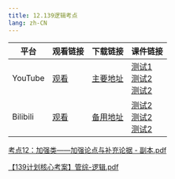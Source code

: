 ```yaml
---
title: 12.139逻辑考点
lang: zh-CN
---
```



| 平台       | 观看链接   | 下载链接     | 课件链接         |
|----------|--------|----------|--------------|
| YouTube  | [观看]() | [主要地址]() | [测试1]()<br/>[测试2]()<br/>[测试2]()  |
| Bilibili | [观看]() | [备用地址]() | [测试2]()<br/>[测试2]()<br/>[测试2]()      |

[考点12：加强类——加强论点与补充论据 - 副本.pdf](..%2F..%2Fpublic%2Flogic%2F3.%E9%80%BB%E8%BE%91-139%E5%88%86%2F12.139%E9%80%BB%E8%BE%91%E8%80%83%E7%82%B9%2F%E8%80%83%E7%82%B912%EF%BC%9A%E5%8A%A0%E5%BC%BA%E7%B1%BB%E2%80%94%E2%80%94%E5%8A%A0%E5%BC%BA%E8%AE%BA%E7%82%B9%E4%B8%8E%E8%A1%A5%E5%85%85%E8%AE%BA%E6%8D%AE%20-%20%E5%89%AF%E6%9C%AC.pdf)

[【139计划核心考案】管综-逻辑.pdf](..%2F..%2Fpublic%2Flogic%2F3.%E9%80%BB%E8%BE%91-139%E5%88%86%2F%E3%80%90139%E8%AE%A1%E5%88%92%E6%A0%B8%E5%BF%83%E8%80%83%E6%A1%88%E3%80%91%E7%AE%A1%E7%BB%BC-%E9%80%BB%E8%BE%91.pdf)



